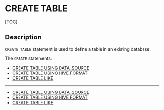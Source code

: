 # CREATE TABLE

[TOC]

## Description

`CREATE TABLE` statement is used to define a table in an existing database.

The `CREATE` statements:

- [CREATE TABLE USING DATA_SOURCE](https://spark.apache.org/docs/3.3.2/sql-ref-syntax-ddl-create-table-datasource.html)
- [CREATE TABLE USING HIVE FORMAT](https://spark.apache.org/docs/3.3.2/sql-ref-syntax-ddl-create-table-hiveformat.html)
- [CREATE TABLE LIKE](https://spark.apache.org/docs/3.3.2/sql-ref-syntax-ddl-create-table-like.html)

-----------------------------------

- [CREATE TABLE USING DATA_SOURCE]()
- [CREATE TABLE USING HIVE FORMAT]()
- [CREATE TABLE LIKE]()